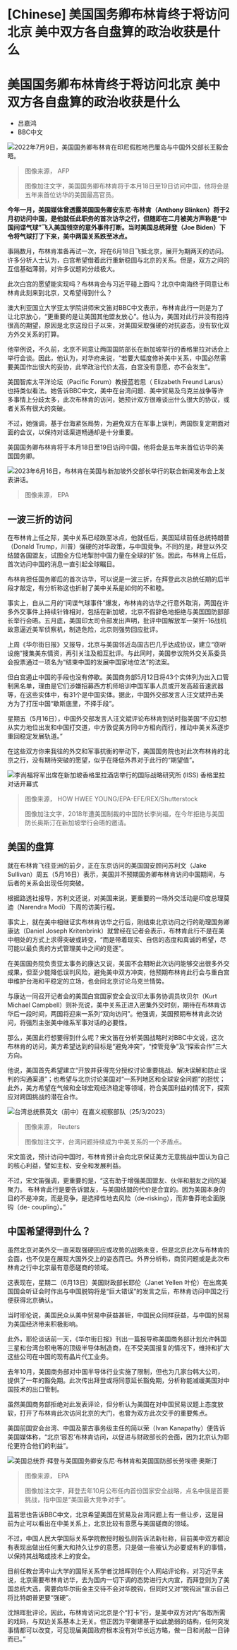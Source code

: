 # [Chinese] 美国国务卿布林肯终于将访问北京 美中双方各自盘算的政治收获是什么

#  美国国务卿布林肯终于将访问北京 美中双方各自盘算的政治收获是什么

  * 吕嘉鸿 
  * BBC中文 


![2022年7月9日，美国国务卿布林肯在印尼假胜地巴厘岛与中国外交部长王毅会晤。](_130108473_gettyimages-1241786751.jpg)

> 图像来源，  AFP
>
> 图像加注文字，美国国务卿布林肯将于本月18日至19日访问中国，他将会是五年来首位访华的美国最高官员。

**今年一月，美国媒体曾透露美国国务卿安东尼·布林肯（Anthony Blinken）将于2月初访问中国，是他就任此职务的首次访华之行，但随即在二月被美方声称是“中国间谍气球”飞入美国领空的意外事件打断。当时美国总统拜登（Joe Biden）下令将气球打了下来，美中两国关系跌至冰点。**

事隔数月，布林肯准备再试一次，将在6月18日飞抵北京，展开为期两天的访问。许多分析人士认为，白宫希望借着此行重新稳固与北京的关系。但是，双方之间的互信基础薄弱，对许多议题的分歧极大。

此次白宫的愿望能实现吗？布林肯会与习近平碰上面吗？北京中南海终于同意让布林肯此刻来到北京，又希望得到什么？

澳大利亚国立大学亚太学院讲师宋文笛对BBC中文表示，布林肯此行一则是为了让北京放心，“更重要的是让美国其他盟友放心”。他认为，美国对此行并没有抱持很高的期望，原因是北京这段日子以来，对美国采取强硬的对抗姿态，没有软化双方外交关系的打算。

他举例说，不久前，北京不同意让两国国防部长在新加坡举行的香格里拉对话会上举行会谈。因此，他认为，对华府来说，“若要大幅度修补美中关系，中国必然需要美国作出很大的妥协，此举政治代价太高，白宫没有意愿，亦不会发生”。

美国智库太平洋论坛（Pacific Forum）教授蓝若思（ Elizabeth Freund Larus）也持类似看法。她告诉BBC中文，美中在台湾问题、美中贸易及乌克兰战争等许多事情上分歧太多，此次布林肯的访问，她预计双方很难谈出什么很大的协议，或者关系有很大的突破。

不过，她强调，基于台海紧张局势，为避免双方在军事上误判，两国恢复定期面对面的会议，以保持对话渠道畅通却是十分重要。

美国国务卿布林肯将于本月18日至19日访问中国，他将会是五年来首位访华的美国国务卿。

![2023年6月16日，布林肯在美国与新加坡外交部长举行的联合新闻发布会上发表讲话。](_130118375_blinken.jpg)

> 图像来源，  EPA

##  一波三折的访问

在布林肯上任之际，美中关系已经跌至冰点，他就任后，美国延续前任总统特朗普（Donald Trump，川普）强硬的对华政策，与中国竞争。不同的是，拜登以外交结盟各国盟友，试图全方位地掣肘中国力量在全球的扩张。因此，布林肯上任后，首次访问中国的消息一直引起全球瞩目。

布林肯担任国务卿后的首次访华，可以说是一波三折，在拜登此次总统任期的后半段才敲定，有分析称这也折射了美中关系是如何的不和睦。


事实上，自从二月的“间谍气球事件”爆发，布林肯的访华之行意外取消，两国在许多外交事件上持续针锋相对，包括在新加坡，北京不假辞色地拒绝与美国国防部部长举行会晤。五月底，美国印太司令部发出声明，批评中国解放军一架歼-16战机故意逼近美军侦察机，制造危险，北京则强势回应批评。

上周《华尔街日报》又报导，北京与美国邻近岛国古巴几乎达成协议，建立“窃听设施”搜集美东情资，再引关注及相互批评。与此同时，美国参议院外交关系委员会投票通过一项名为“结束中国的发展中国家地位法”的法案。

但白宫遏止中国的手段也没有停歇。​​​​​​​​美国商务部5月12日将43个实体列为出入口管制黑名单，理由是它们涉嫌招募西方机师培训中国军事人员或开发高超音速武器等，在这些实体中，有31个是中国实体。据此，中国外交部发言人汪文斌抨击美方为了打压中国“歇斯底里，不择手段”。

星期五（5月16日），中国外交部发言人汪文斌评论布林肯到访时指美国“不应幻想从实力地位出发和中国打交道，中方敦促美方同中方相向而行，推动中美关系逐步重回稳定发展轨道。”

在这些双方你来我往的外交和军事抗衡的举动下，美国国务院也对此次布林肯的北京之行，没有期待突破的愿望，似乎在降低外界对于此行的“期望值”。

![李尚福将军出席在新加坡香格里拉酒店举行的国际战略研究所 \(IISS\) 香格里拉对话开幕式](_129975557_general_li.jpg)

> 图像来源，  HOW HWEE YOUNG/EPA-EFE/REX/Shutterstock
>
> 图像加注文字，2018年遭美国制裁的中国防长李尚福，在今年拒绝与美国防长奥斯汀在新加坡举行会晤的邀请。

##  美国的盘算

就在布林肯飞往亚洲的前夕，正在东京访问的美国国安顾问苏利文（Jake Sullivan）周五（5月16日）表示，美国并不预期国务卿布林肯访问中国期间，与后者的关系会出现任何突破。

根据路透社报导，苏利文还说，对美国来说，更重要的一场外交活动是印度总理莫迪（Narendra Modi）下周的访美行程。

事实上，就在美中相继证实布林肯访华之行后，刚结束北京访问之行的助理国务卿康达（Daniel Joseph Kritenbrink）就曾经在记者会表示，布林肯此行不是在美中相处的方式上求得突破或转变，“而是带着现实、自信的态度和真诚的希望，尽可能以最负责的方式管理美中之间的竞逐”。

在美国国务院负责亚太事务的康达又说，美国不会期盼此次访问能够交出很多外交成果，但至少能降低误判风险，避免美中双方冲突，他预期布林肯此行会与重白宫申维护台海和平稳定的立场，也会同北京讨论乌克兰情势。


与康达一同召开记者会的美国白宫国家安全会议印太事务协调员坎贝尔（Kurt Michael Campbell）则补充说，美中关系正进入密集外交时刻，期待在布林肯访华后一段时间，两国将迎来一系列“双向访问”。他强调，美国预期布林肯此次访问，将强烈主张美中维系军事对话的必要性。

那么，美国此行想要得到什么呢？宋文笛在分析美国战略时对BBC中文说，这次布林肯的访问，美方希望达到的目标是“避免冲突”，“控管竞争”及“探索合作”三大方向。

他说，美国首先希望建立“开放并获得充分授权讨论重要挑战、解决误解和防止误判的沟通渠道”；也希望与北京讨论美国对“一系列地区和全球安全问题”的担忧；此外，美方希望在气候和全球宏观经济稳定等领域，符合美国利益的情况下，探索应对跨国挑战的潜在合作。

![台湾总统蔡英文（前中）在嘉义视察部队（25/3/2023）](_129967030_215006.2023-03-25t214931z_766589697_rc2q00ao29re_rtrmadp_3_taiwan-security.jpg)

> 图像来源，  Reuters
>
> 图像加注文字，台湾问题持续成为中美关系的一个矛盾点。

宋文笛说，预计访问中国时，布林肯预计会向北京保证美方无意挑战中国认为自己的核心利益，譬如主权、安全和发展利益。

不过，宋文笛强调，更重要的是，“这有助于增强美国盟友、伙伴和朋友之间的凝聚力。 布林肯此行是要告诉盟友，与美国结盟的代价是合宜的。因为美国本身的目的不是冲突，而是竞争，是选择性地去风险（de-risking），而非鲁莽地全面脱钩（de- coupling）。”

##  中国希望得到什么？

虽然北京对美外交一直采取强硬回应或攻势的战略未变，但是北京此次与布林肯的会面，也不仅是在展现大国外交上的姿态而已。外界分析称，商贸问题或是此次布林肯之行中北京最有意愿磋商的领域。

这表现在，星期二（6月13日）美国财政部长耶伦（Janet Yellen 叶伦）在出席美国国会听证会时作出与中国脱钩将是“巨大错误”的发言之后，布林肯访问中国之行便获得北京确认。

当时耶伦说，美国民众从美中贸易中获益甚钜，中国民众同样获益，与中国的贸易为美国经济带来积极影响。

此外，耶伦谈话前一天，《华尔街日报》刊出一篇报导称美国商务部计划允许韩国三星和台湾台积电等的顶级半导体制造商，在不受美国报复的情况下，维持和扩大这些公司在中国的现有晶片代工业务。

去年10月，美国商务部对中国半导体行业实施了限制，但也为几家台韩大公司，提供了一年的豁免期。此次传出拜登或将同意延长豁免期，分析称能减缓美国对中国技术的出口管制。

虽然美国商务部拒绝对此发表评论，但分析认为美国在对中国贸易议题上态度放软，打开了布林肯此次访问北京的大门，也曾为双方此次交手的重要焦点。

美国前国安会台湾、中国及蒙古事务级主任的简以荣（Ivan Kanapathy）便告诉美国媒体称，“北京‘容忍’布林肯访问，以促进与财政部长的会面，因为北京认为耶伦更符合他们的利益”。

![美国总统乔·拜登与美国国务卿安东尼·布林肯和美国国防部长劳埃德·奥斯汀](_130108475_biden_epa.jpg)

> 图像来源，  EPA
>
> 图像加注文字，拜登去年10月公布任内首份国家安全战略，点名中俄是首要挑战，指中国是“美国最大竞争对手”。

蓝若思也告诉BBC中文，北京希望美国在贸易及台湾问题上有一些让步，这是目前为止可以看出在中美关系上，北京比较有意愿与美国磋商的领域。

不过，中国人民大学国际关系学院教授时殷弘则告诉法新社称，目前美中双方都没有表现出做出任何重大和持久让步的意愿，只是做一些被认为必要或有利的事情，以保持其战略或技术上的安全。

目前任教台湾中山大学的国际关系学者沈旭晖则在个人网站评论称，对习近平来说，北京需要布林肯访华，去为国内一切下调的态势进行大内宣，而拜登则为了美国总统大选，需要向华尔街金主交待不会对华脱钩，但同时又对“脱钩派”宣示自己将比特朗普更要“强硬”。

沈旭晖批评论，因此，布林肯访问北京是个“打卡”行，是美中双方对内“各取所需的戏码，与双边关系基本上无关。但正因为平衡建基于如此脆弱的结构，任何突发事情都可以改变，可见现届美国政府根本没有对华长远方略，做一日和尚敲一日钟而已。”


